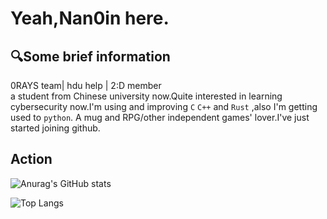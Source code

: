 # Yeah,Nan0in here.
## 🔍Some brief information
0RAYS team| hdu help | 2:D member  
a student from Chinese university now.Quite interested in learning cybersecurity now.I'm using and improving `C` `C++` and `Rust` ,also I'm getting used to `python`.
A mug and RPG/other independent games' lover.I've just started joining github.

## Action
![Anurag's GitHub stats](https://github-readme-stats.vercel.app/api?username=nan0in&show_icons=true&theme=dracula)

![Top Langs](https://github-readme-stats.vercel.app/api/top-langs/?username=nan0in&size_weight=0.4&count_weight=0.5)
<!--
**nan0in/nan0in** is a ✨ _special_ ✨ repository because its `README.md` (this file) appears on your GitHub profile.

Here are some ideas to get you started:

- 🔭 I’m currently working on ...
- 🌱 I’m currently learning ...
- 👯 I’m looking to collaborate on ...
- 🤔 I’m looking for help with ...
- 💬 Ask me about ...
- 📫 How to reach me: ...
- 😄 Pronouns: ...
- ⚡ Fun fact: ...
-->
